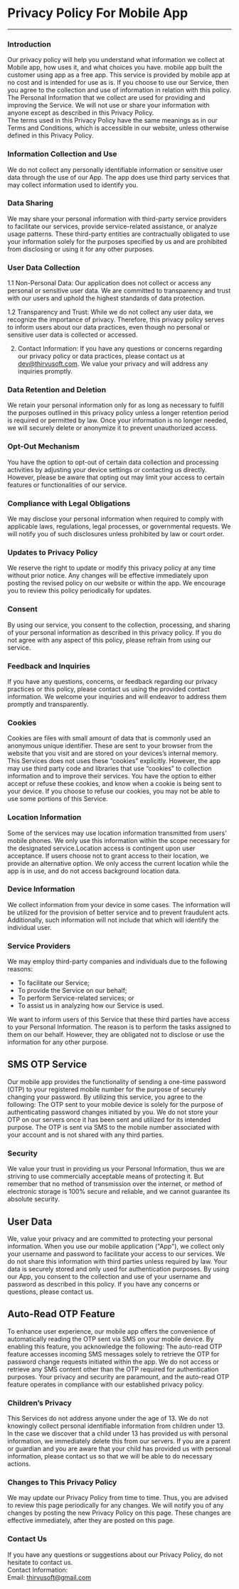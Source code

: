 # Privacy Policy For Mobile App
----------------

### Introduction  
Our privacy policy will help you understand what information we collect at Mobile app, how uses it, and what choices you have.
mobile app built the customer using app as a free app. This service is provided by mobile app at no cost and is intended for use as is.
If you choose to use our Service, then you agree to the collection and use of information in  relation with this policy. The Personal Information that we collect are used for providing and improving the Service. We will not use or share your information with anyone except as described in this Privacy Policy.  
The terms used in this Privacy Policy have the same meanings as in our Terms and Conditions, which is accessible in our website, unless otherwise  defined in this Privacy Policy.

### Information Collection and Use  
We do not collect any personally identifiable information or sensitive user data through the use of our App. The app does use third party services that may collect information used to identify you. 

### Data Sharing
We may share your personal information with third-party service providers to facilitate our services, provide service-related assistance, or analyze usage patterns. These third-party entities are contractually obligated to use your information solely for the purposes specified by us and are prohibited from disclosing or using it for any other purposes.

### User Data Collection
1.1 Non-Personal Data:
Our application does not collect or access any personal or sensitive user data. We are committed to transparency and trust with our users and uphold the highest standards of data protection.

1.2 Transparency and Trust:
While we do not collect any user data, we recognize the importance of privacy. Therefore, this privacy policy serves to inform users about our data practices, even though no personal or sensitive user data is collected or accessed.

2. Contact Information:
If you have any questions or concerns regarding our privacy policy or data practices, please contact us at dev@thirvusoft.com. We value your privacy and will address any inquiries promptly.

### Data Retention and Deletion
We retain your personal information only for as long as necessary to fulfill the purposes outlined in this privacy policy unless a longer retention period is required or permitted by law. Once your information is no longer needed, we will securely delete or anonymize it to prevent unauthorized access.

### Opt-Out Mechanism
You have the option to opt-out of certain data collection and processing activities by adjusting your device settings or contacting us directly. However, please be aware that opting out may limit your access to certain features or functionalities of our service.

### Compliance with Legal Obligations
We may disclose your personal information when required to comply with applicable laws, regulations, legal processes, or governmental requests. We will notify you of such disclosures unless prohibited by law or court order.

### Updates to Privacy Policy
We reserve the right to update or modify this privacy policy at any time without prior notice. Any changes will be effective immediately upon posting the revised policy on our website or within the app. We encourage you to review this policy periodically for updates.

### Consent
By using our service, you consent to the collection, processing, and sharing of your personal information as described in this privacy policy. If you do not agree with any aspect of this policy, please refrain from using our service.

### Feedback and Inquiries
If you have any questions, concerns, or feedback regarding our privacy practices or this policy, please contact us using the provided contact information. We welcome your inquiries and will endeavor to address them promptly and transparently.

### Cookies  
Cookies are files with small amount of data that is commonly used an anonymous unique identifier. These are sent to your browser from the website that you visit and are stored on your devices’s internal memory.  
This Services does not uses these “cookies” explicitly. However, the app may use third party code and libraries that use “cookies” to collection information and to improve their services. You have the option  to either accept or refuse these cookies, and know when a cookie is being sent to your device. If you choose to refuse our cookies, you may not be able to use some portions of this Service.  

### Location Information  
Some of the services may use location information transmitted from users' mobile phones. We only use this information within the scope necessary for the designated service.Location access is contingent upon user acceptance. If users choose not to grant access to their location, we provide an alternative option. We only access the current location while the app is in use, and do not access background location data.

### Device Information  
We collect information from your device in some cases. The information will be utilized for the provision of better service and to prevent fraudulent acts. Additionally, such information will not include that which will identify the individual user.  

### Service Providers  
We may employ third-party companies and individuals due to the following reasons:  
* To facilitate our Service;
* To provide the Service on our behalf;
* To perform Service-related services; or
* To assist us in analyzing how our Service is used.  

We want to inform users of this Service that these third parties have access to your Personal Information. The reason is to perform the tasks assigned to them on our behalf. However, they are obligated not to disclose or use the information for any other purpose.  
## SMS OTP Service
Our mobile app provides the functionality of sending a one-time password (OTP) to your registered mobile number for the purpose of securely changing your password. By utilizing this service, you agree to the following:
The OTP sent to your mobile device is solely for the purpose of authenticating password changes initiated by you.
We do not store your OTP on our servers once it has been sent and utilized for its intended purpose.
The OTP is sent via SMS to the mobile number associated with your account and is not shared with any third parties.
### Security  
We value your trust in providing us your Personal Information, thus we are striving to use commercially acceptable means of protecting it. But remember that no method of transmission over  the internet, or method of electronic storage is 100% secure and reliable, and we cannot guarantee its absolute security.  
## User Data
We, value your privacy and are committed to protecting your personal information. When you use our mobile application ("App"), we collect only your username and password to facilitate your access to our services. We do not share this information with third parties unless required by law. Your data is securely stored and only used for authentication purposes. By using our App, you consent to the collection and use of your username and password as described in this policy. If you have any concerns or questions, please contact us.

## Auto-Read OTP Feature
To enhance user experience, our mobile app offers the convenience of automatically reading the OTP sent via SMS on your mobile device. By enabling this feature, you acknowledge the following:
The auto-read OTP feature accesses incoming SMS messages solely to retrieve the OTP for password change requests initiated within the app.
We do not access or retrieve any SMS content other than the OTP required for authentication purposes.
Your privacy and security are paramount, and the auto-read OTP feature operates in compliance with our established privacy policy.

### Children’s Privacy  
This Services do not address anyone under the age of 13. We do not knowingly collect personal identifiable information from children under 13. In the case we discover that a child under 13 has provided us with personal information, we immediately delete this from our servers. If you  are  a  parent  or  guardian and you are aware that your child has provided us with personal information, please contact us so that we will be able to do necessary actions.  

### Changes to This Privacy Policy  
We may update our Privacy Policy from time to time. Thus, you are advised to review this page periodically for any changes. We will notify you of any changes by posting the new Privacy Policy on this page. These changes are effective immediately, after they are posted on this page.  

### Contact Us  
If you have any questions or suggestions about our Privacy Policy, do not hesitate to contact us.  
Contact Information:  
Email: thirvusoft@gmail.com
